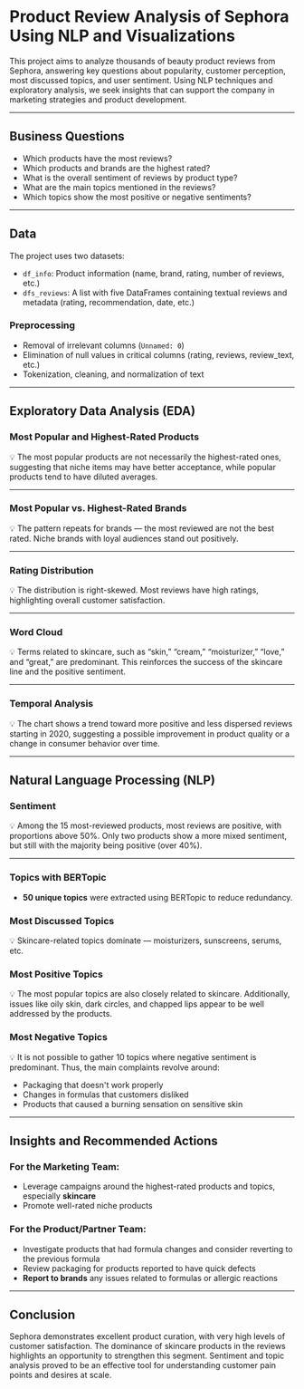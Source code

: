 # Product Review Analysis of Sephora Using NLP and Visualizations

This project aims to analyze thousands of beauty product reviews from Sephora, answering key questions about popularity, customer perception, most discussed topics, and user sentiment. Using NLP techniques and exploratory analysis, we seek insights that can support the company in marketing strategies and product development.

---

## Business Questions

- Which products have the most reviews?
- Which products and brands are the highest rated?
- What is the overall sentiment of reviews by product type?
- What are the main topics mentioned in the reviews?
- Which topics show the most positive or negative sentiments?

---

## Data

The project uses two datasets:

- `df_info`: Product information (name, brand, rating, number of reviews, etc.)
- `dfs_reviews`: A list with five DataFrames containing textual reviews and metadata (rating, recommendation, date, etc.)

### Preprocessing

- Removal of irrelevant columns (`Unnamed: 0`)
- Elimination of null values in critical columns (rating, reviews, review_text, etc.)
- Tokenization, cleaning, and normalization of text

---

## Exploratory Data Analysis (EDA)

### Most Popular and Highest-Rated Products

💡 The most popular products are not necessarily the highest-rated ones, suggesting that niche items may have better acceptance, while popular products tend to have diluted averages.

---

### Most Popular vs. Highest-Rated Brands

💡 The pattern repeats for brands — the most reviewed are not the best rated. Niche brands with loyal audiences stand out positively.

---

### Rating Distribution

💡 The distribution is right-skewed. Most reviews have high ratings, highlighting overall customer satisfaction.

---

### Word Cloud

💡 Terms related to skincare, such as “skin,” “cream,” “moisturizer,” “love,” and “great,” are predominant. This reinforces the success of the skincare line and the positive sentiment.

---

### Temporal Analysis

💡 The chart shows a trend toward more positive and less dispersed reviews starting in 2020, suggesting a possible improvement in product quality or a change in consumer behavior over time.

---

## Natural Language Processing (NLP)

### Sentiment

💡 Among the 15 most-reviewed products, most reviews are positive, with proportions above 50%. Only two products show a more mixed sentiment, but still with the majority being positive (over 40%).

---

### Topics with BERTopic

- **50 unique topics** were extracted using BERTopic to reduce redundancy.

### Most Discussed Topics

💡 Skincare-related topics dominate — moisturizers, sunscreens, serums, etc.

### Most Positive Topics

💡 The most popular topics are also closely related to skincare. Additionally, issues like oily skin, dark circles, and chapped lips appear to be well addressed by the products.

### Most Negative Topics

💡 It is not possible to gather 10 topics where negative sentiment is predominant. Thus, the main complaints revolve around:

- Packaging that doesn't work properly  
- Changes in formulas that customers disliked  
- Products that caused a burning sensation on sensitive skin  

---

## Insights and Recommended Actions

### For the Marketing Team:

- Leverage campaigns around the highest-rated products and topics, especially **skincare**
- Promote well-rated niche products

### For the Product/Partner Team:

- Investigate products that had formula changes and consider reverting to the previous formula  
- Review packaging for products reported to have quick defects  
- **Report to brands** any issues related to formulas or allergic reactions

---

## Conclusion

Sephora demonstrates excellent product curation, with very high levels of customer satisfaction. The dominance of skincare products in the reviews highlights an opportunity to strengthen this segment. Sentiment and topic analysis proved to be an effective tool for understanding customer pain points and desires at scale.
